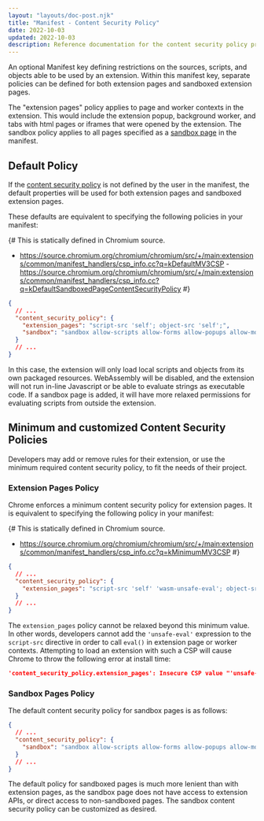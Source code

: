 ```yaml
---
layout: "layouts/doc-post.njk"
title: "Manifest - Content Security Policy"
date: 2022-10-03
updated: 2022-10-03
description: Reference documentation for the content security policy properties of manifest.json.
---
```


An optional Manifest key defining restrictions on the sources, scripts, and objects able to be used by an extension. Within this manifest key, separate policies can be defined for both extension pages and sandboxed extension pages.

The "extension pages" policy applies to page and worker contexts in the extension. This would include the extension popup, background worker, and tabs with html pages or iframes that were opened by the extension. The sandbox policy applies to all pages specified as a [sandbox page](/docs/extensions/mv3/manifest/sandbox/) in the manifest.

## Default Policy

If the [content security policy](https://developer.mozilla.org/docs/Web/HTTP/CSP) is not defined by the user in the manifest, the default properties will be used for both extension pages and sandboxed extension pages.   

These defaults are equivalent to specifying the following policies in your manifest:

{# This is statically defined in Chromium source. 
- https://source.chromium.org/chromium/chromium/src/+/main:extensions/common/manifest_handlers/csp_info.cc?q=kDefaultMV3CSP
-https://source.chromium.org/chromium/chromium/src/+/main:extensions/common/manifest_handlers/csp_info.cc?q=kDefaultSandboxedPageContentSecurityPolicy
#}
```json
{
  // ...
  "content_security_policy": {
    "extension_pages": "script-src 'self'; object-src 'self';",
    "sandbox": "sandbox allow-scripts allow-forms allow-popups allow-modals; script-src 'self' 'unsafe-inline' 'unsafe-eval'; child-src 'self';"
  }
  // ...
}
```

In this case, the extension will only load local scripts and objects from its own packaged resources. WebAssembly will be disabled, and the extension will not run in-line Javascript or be able to evaluate strings as executable code. If a sandbox page is added, it will have more relaxed permissions for evaluating scripts from outside the extension.

## Minimum and customized Content Security Policies

Developers may add or remove rules for their extension, or use the minimum required content  security policy, to fit the needs of their project. 

### Extension Pages Policy

Chrome enforces a minimum content security policy for extension pages. It is equivalent to specifying the following policy in your manifest:

{# This is statically defined in Chromium source. 
- https://source.chromium.org/chromium/chromium/src/+/main:extensions/common/manifest_handlers/csp_info.cc?q=kMinimumMV3CSP
#}
```json
{
  // ...
  "content_security_policy": {
    "extension_pages": "script-src 'self' 'wasm-unsafe-eval'; object-src 'self';"
  }
  // ...
}
```

The `extension_pages` policy cannot be relaxed beyond this minimum value. In other words, developers cannot add the `'unsafe-eval'` expression to the `script-src` directive in order to call `eval()` in extension page or worker contexts. Attempting to load an extension with such a CSP will cause Chrome to throw the following error at install time:

```json
'content_security_policy.extension_pages': Insecure CSP value "'unsafe-eval'" in directive 'script-src'.
```
### Sandbox Pages Policy

The default content security policy for sandbox pages is as follows:

```json
{
  // ...
  "content_security_policy": {
    "sandbox": "sandbox allow-scripts allow-forms allow-popups allow-modals; script-src 'self' 'unsafe-inline' 'unsafe-eval'; child-src 'self';"
  }  
  // ...
}
```

The default policy for sandboxed pages is much more lenient than with extension pages, as the sandbox page does not have access to extension APIs, or direct access to non-sandboxed pages. The sandbox content security policy can be customized as desired.
